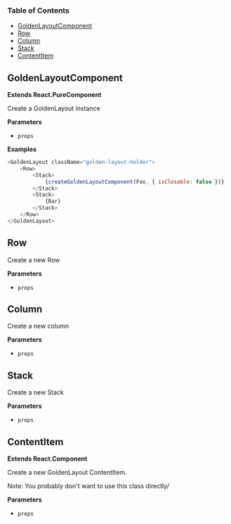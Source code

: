 <!-- Generated by documentation.js. Update this documentation by updating the source code. -->

### Table of Contents

-   [GoldenLayoutComponent][1]
-   [Row][2]
-   [Column][3]
-   [Stack][4]
-   [ContentItem][5]

## GoldenLayoutComponent

**Extends React.PureComponent**

Create a GoldenLayout instance

**Parameters**

-   `props`  

**Examples**

```javascript
<GoldenLayout className="golden-layout-holder">
    <Row>
        <Stack>
            {createGoldenLayoutComponent(Foo, { isClosable: false })}
        </Stack>
        <Stack>
            {Bar}
        </Stack>
    </Row>
</GoldenLayout>
```

## Row

Create a new Row

**Parameters**

-   `props`  

## Column

Create a new column

**Parameters**

-   `props`  

## Stack

Create a new Stack

**Parameters**

-   `props`  

## ContentItem

**Extends React.Component**

Create a new GoldenLayout ContentItem.

Note: You probably don't want to use this class directly/

**Parameters**

-   `props`  

[1]: #goldenlayoutcomponent

[2]: #row

[3]: #column

[4]: #stack

[5]: #contentitem
